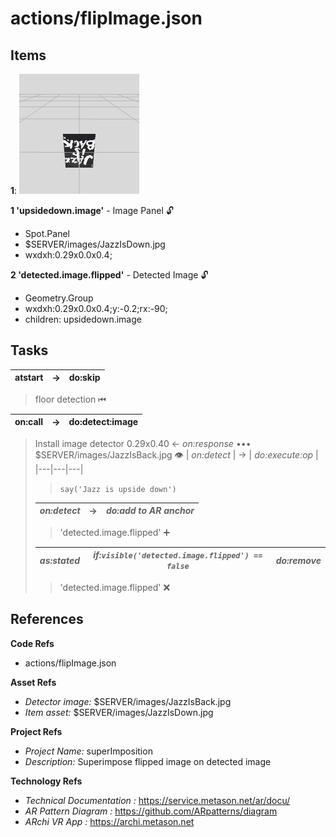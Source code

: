 # actions/flipImage.json



## Items 

__1__: ![image](images/upsidedown.image.png) &nbsp; &nbsp; 

__1 'upsidedown.image'__ - Image Panel  🔓
- Spot.Panel
- $SERVER/images/JazzIsDown.jpg
- wxdxh:0.29x0.0x0.4;

__2 'detected.image.flipped'__ - Detected Image  🔓
- Geometry.Group
- wxdxh:0.29x0.0x0.4;y:-0.2;rx:-90;
- children: upsidedown.image



## Tasks 

 | atstart |  &rarr; | do:skip |
 |---|---|---|
> floor detection ⏮
 
 | on:call |  &rarr; | do:detect:image |
 |---|---|---|
 
> Install image detector 0.29x0.40 &larr; _on:response_  •••  $SERVER/images/JazzIsBack.jpg 👁
> | _on:detect_ | &rarr; | _do:execute:op_ |
> |---|---|---|
> 
> > `say('Jazz is upside down')`  
> 
> | _on:detect_ | &rarr; | _do:add to AR anchor_ |
> |---|---|---|
> 
>> 'detected.image.flipped' ➕
> 
> | _as:stated_ | _if:`visible('detected.image.flipped') == false`_ | _do:remove_ |
> |---|---|---|
> 
>> 'detected.image.flipped' ❌
 


## References 

__Code Refs__

- actions/flipImage.json

__Asset Refs__

- _Detector image:_ $SERVER/images/JazzIsBack.jpg
- _Item asset:_ $SERVER/images/JazzIsDown.jpg

__Project Refs__

- _Project Name:_ superImposition
- _Description:_ Superimpose flipped image on detected image 

__Technology Refs__

- _Technical Documentation :_ https://service.metason.net/ar/docu/
- _AR Pattern Diagram :_ https://github.com/ARpatterns/diagram
- _ARchi VR App :_ https://archi.metason.net
